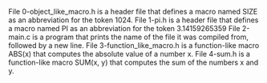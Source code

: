 File 0-object_like_macro.h is a header file that defines a macro named SIZE as an abbreviation for the token 1024.
File 1-pi.h is a header file that defines a macro named PI as an abbreviation for the token 3.14159265359
File 2-main.c is a program that prints the name of the file it was compiled from, followed by a new line.
File 3-function_like_macro.h is a function-like macro ABS(x) that computes the absolute value of a number x.
File 4-sum.h is a function-like macro SUM(x, y) that computes the sum of the numbers x and y.